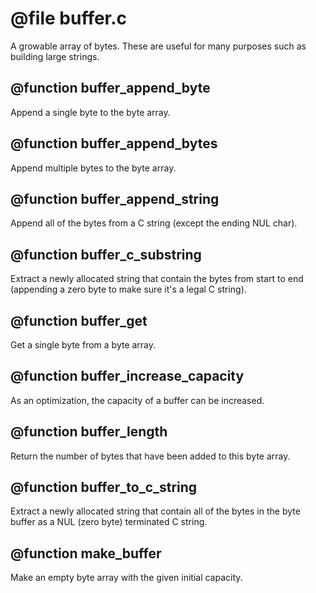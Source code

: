 # @file buffer.c

A growable array of bytes. These are useful for many purposes such
as building large strings.
 
## @function buffer_append_byte

Append a single byte to the byte array.
 
## @function buffer_append_bytes

Append multiple bytes to the byte array.
 
## @function buffer_append_string

Append all of the bytes from a C string (except the ending NUL
char).
 
## @function buffer_c_substring

Extract a newly allocated string that contain the bytes from start
to end (appending a zero byte to make sure it's a legal C string).
 
## @function buffer_get

Get a single byte from a byte array.
 
## @function buffer_increase_capacity

As an optimization, the capacity of a buffer can be increased.
 
## @function buffer_length

Return the number of bytes that have been added to this byte array.
 
## @function buffer_to_c_string

Extract a newly allocated string that contain all of the bytes in the byte
buffer as a NUL (zero byte) terminated C string.
 
## @function make_buffer

Make an empty byte array with the given initial capacity.
 
